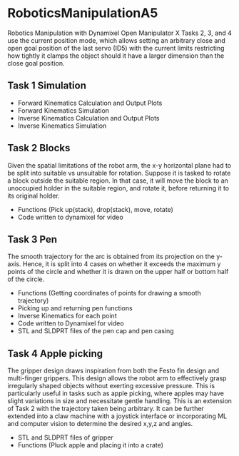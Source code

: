 # RoboticsManipulationA5
Robotics Manipulation with Dynamixel Open Manipulator X
Tasks 2, 3, and 4 use the current position mode, which allows setting an arbitrary close and open goal position of the last servo (ID5) with the current limits restricting how tightly it clamps the object should it have a larger dimension than the close goal position. 

Task 1 Simulation
- 
- Forward Kinematics Calculation and Output Plots
- Forward Kinematics Simulation
- Inverse Kinematics Calculation and Output Plots
- Inverse Kinematics Simulation

Task 2 Blocks
- 
Given the spatial limitations of the robot arm, the x-y horizontal plane had to be split into suitable vs unsuitable for rotation. Suppose it is tasked to rotate a block outside the suitable region. In that case, it will move the block to an unoccupied holder in the suitable region, and rotate it, before returning it to its original holder.
- Functions (Pick up(stack), drop(stack), move, rotate)
- Code written to dynamixel for video

Task 3 Pen
- 
The smooth trajectory for the arc is obtained from its projection on the y-axis. Hence, it is split into 4 cases on whether it exceeds the maximum y points of the circle and whether it is drawn on the upper half or bottom half of the circle.
- Functions (Getting coordinates of points for drawing a smooth trajectory)
- Picking up and returning pen functions
- Inverse Kinematics for each point
- Code written to Dynamixel for video
- STL and SLDPRT files of the pen cap and pen casing

Task 4 Apple picking
- 
The gripper design draws inspiration from both the Festo fin design and multi-finger grippers. This design allows the robot arm to effectively grasp irregularly shaped objects without exerting excessive pressure. This is particularly useful in tasks such as apple picking, where apples may have slight variations in size and necessitate gentle handling. This is an extension of Task 2 with the trajectory taken being arbitrary. It can be further extended into a claw machine with a joystick interface or incorporating ML and computer vision to determine the desired x,y,z and angles. 
- STL and SLDPRT files of gripper
- Functions (Pluck apple and placing it into a crate)
